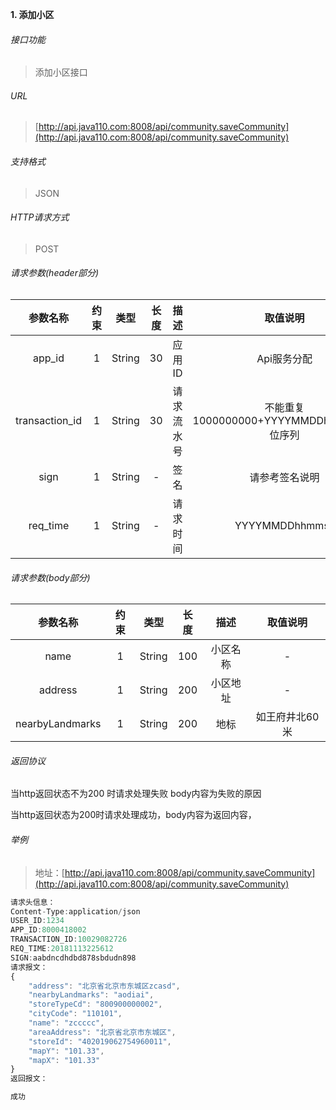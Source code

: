 

**1\. 添加小区**
###### 接口功能
> 添加小区接口

###### URL
> [http://api.java110.com:8008/api/community.saveCommunity](http://api.java110.com:8008/api/community.saveCommunity)

###### 支持格式
> JSON

###### HTTP请求方式
> POST

###### 请求参数(header部分)
|参数名称|约束|类型|长度|描述|取值说明|
| :-: | :-: | :-: | :-: | :-: | :-:|
|app_id|1|String|30|应用ID|Api服务分配                      |
|transaction_id|1|String|30|请求流水号|不能重复 1000000000+YYYYMMDDhhmmss+6位序列 |
|sign|1|String|-|签名|请参考签名说明|
|req_time|1|String|-|请求时间|YYYYMMDDhhmmss|

###### 请求参数(body部分)
|参数名称|约束|类型|长度|描述|取值说明|
| :-: | :-: | :-: | :-: | :-: | :-: |
|name|1|String|100|小区名称|-|
|address|1|String|200|小区地址|-|
|nearbyLandmarks|1|String|200|地标|如王府井北60米|


###### 返回协议

当http返回状态不为200 时请求处理失败 body内容为失败的原因

当http返回状态为200时请求处理成功，body内容为返回内容，



###### 举例
> 地址：[http://api.java110.com:8008/api/community.saveCommunity](http://api.java110.com:8008/api/community.saveCommunity)

``` javascript
请求头信息：
Content-Type:application/json
USER_ID:1234
APP_ID:8000418002
TRANSACTION_ID:10029082726
REQ_TIME:20181113225612
SIGN:aabdncdhdbd878sbdudn898
请求报文：
{
	"address": "北京省北京市东城区zcasd",
	"nearbyLandmarks": "aodiai",
	"storeTypeCd": "800900000002",
	"cityCode": "110101",
	"name": "zccccc",
	"areaAddress": "北京省北京市东城区",
	"storeId": "402019062754960011",
	"mapY": "101.33",
	"mapX": "101.33"
}
返回报文：

成功

```
